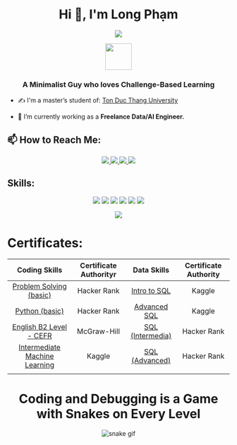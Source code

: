 <h1 align="center">Hi 👋, I'm Long Phạm</h1>
<p align="center"><img src="https://img.icons8.com/clouds/64/000000/vietnam--v2.png"/></p>

<p align="center"><img src="https://octodex.github.com/images/NUX_Octodex.gif" width="60" height="60"/></p>

<h3 align="center">A Minimalist Guy who loves Challenge-Based Learning</h3>

- ✍ I'm a master’s student of: [Ton Duc Thang University](https://www.tdtu.edu.vn/)

- 🌱 I’m currently working as a **Freelance Data/AI Engineer.**


## 📫 How to Reach Me:

<p align="center">
  <a href="https://linkedin.com/in/long-pham-6a8a01241" target="_blank">
    <img src="https://img.icons8.com/fluent/48/000000/linkedin.png"/>
  </a>
  <a href="https://facebook.com/longpham.nero" alt="Facebook">
    <img src="https://img.icons8.com/fluent/48/000000/facebook-new.png" target="_blank" />
  </a> 
  <a href="https://github.com/pdtlong" alt="Github">
    <img src="https://img.icons8.com/fluent/48/000000/github.png"/>
  </a> 
  <a href="mailto:pdtlong.ai@gmail.com" alt="Email">
    <img src="https://img.icons8.com/fluent/48/000000/mailing.png"/>
  </a>
</p>

## Skills:
<p align="center">
  <img src="https://img.icons8.com/dusk/64/000000/python.png"/>
  <img src="https://img.icons8.com/dusk/64/000000/power-bi.png"/>
  <img src="https://img.icons8.com/external-wanicon-flat-wanicon/64/000000/external-sql-server-big-data-wanicon-flat-wanicon.png"/>
  <img src="https://img.icons8.com/dusk/64/000000/anaconda.png"/>
  <img src="https://img.icons8.com/plasticine/64/000000/adobe-photoshop.png"/>
  <img src="https://img.icons8.com/color/64/000000/tensorflow.png"/>
</p>
<p align="center">
  <img src="https://github-readme-stats.vercel.app/api/top-langs/?username=pdtlong&layout=compact"/>
 </p>

# Certificates:
<div align="center">

|       **Coding Skills**       	| **Certificate Authorityr** 	|  **Data Skills** 	| **Certificate Authority** 	|
|:-----------------------------:	|:-------------------:	|:----------------:	|:-------------------:	|
| [Problem Solving (basic)](https://www.hackerrank.com/certificates/fdf44dd0d447)|     Hacker Rank     	| [Intro to SQL](https://www.kaggle.com/learn/certification/phmdngthnhlong/intro-to-sql)     	|        Kaggle       	|
| [Python (basic)](https://www.hackerrank.com/certificates/4ce9f6ed90ef)|     Hacker Rank     	| [Advanced SQL](https://www.hackerrank.com/certificates/a2854b2446e2)  |        Kaggle       	|
| [English B2 Level - CEFR](https://github.com/pdtlong/pdtlong/blob/main/certificates/English%20Certificate%20B2.pdf)|     McGraw-Hill     	| [SQL (Intermedia)](https://www.hackerrank.com/certificates/a034e8ae5e46) 	|     Hacker Rank     	|
| [Intermediate Machine Learning](https://www.kaggle.com/learn/certification/phmdngthnhlong/intermediate-machine-learning)	|        Kaggle       	| [SQL (Advanced)](https://www.hackerrank.com/certificates/a2854b2446e2)   	|     Hacker Rank     	|
|                               	|                     	|                  	|                     	|

<div align="center">

# Coding and Debugging is a Game with Snakes on Every Level
![snake gif](https://github.com/pdtlong/pdtlong/blob/output/github-contribution-grid-snake.gif)
